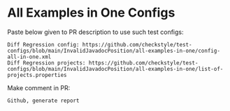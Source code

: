 # All Examples in One Configs
Paste below given to PR description to use such test configs:
```
Diff Regression config: https://github.com/checkstyle/test-configs/blob/main/InvalidJavadocPosition/all-examples-in-one/config-all-in-one.xml
Diff Regression projects: https://github.com/checkstyle/test-configs/blob/main/InvalidJavadocPosition/all-examples-in-one/list-of-projects.properties
```
Make comment in PR:
```
Github, generate report
```
